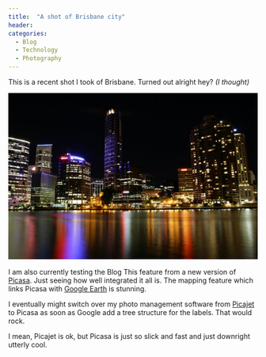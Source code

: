 ```yaml
---
title:  "A shot of Brisbane city"
header:
categories: 
  - Blog
  - Technology
  - Photography
---
```

This is a recent shot I took of Brisbane. Turned out alright hey? _(I thought)_

![Brisbane CBD](/assets/images/2006/06/img-2639.jpg)

I am also currently testing the Blog This feature from a new version of [Picasa](https://picasa.google.com.au). Just seeing how well integrated it all is.
The mapping feature which links Picasa with [Google Earth](https://www.google.com/earth/) is stunning.

I eventually might switch over my photo management software from [Picajet](https://picasa.google.com.au) to Picasa as soon as Google add a tree structure for the labels. That would rock.

I mean, Picajet is ok, but Picasa is just so slick and fast and just downright utterly cool.